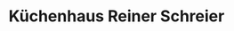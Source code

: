 ---
title: "Küchenhaus Reiner Schreier"
url: /hebertshausen/kuechenhaus-reiner-schreier/
shop: Küchen
---